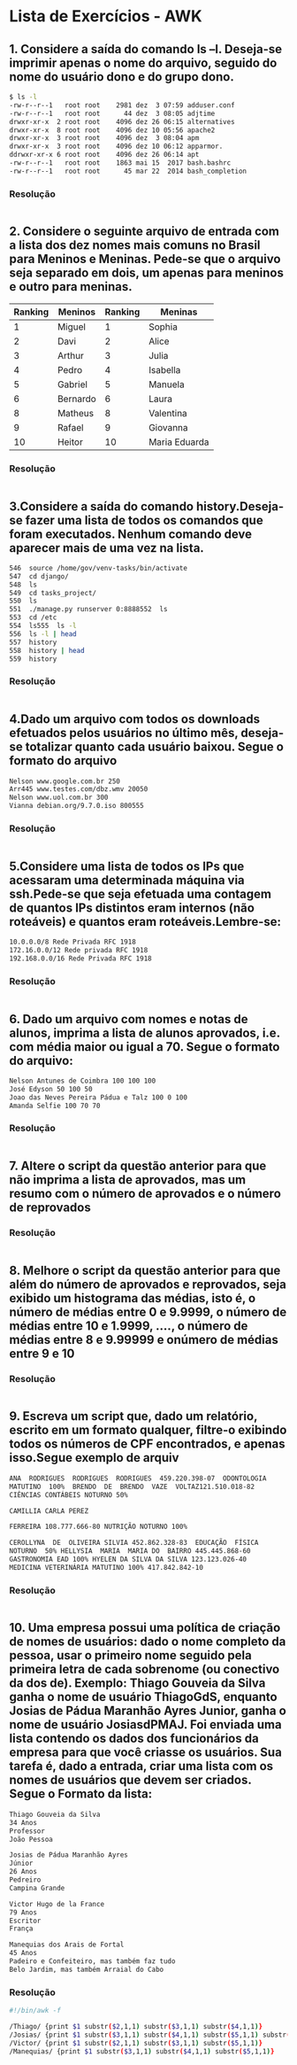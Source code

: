 # Lista de Exercícios - AWK

## 1. Considere a saída do comando ls –l. Deseja-se imprimir apenas o nome do arquivo, seguido do nome do usuário dono e do grupo dono.

~~~bash
$ ls -l
-rw-r--r--1   root root    2981 dez  3 07:59 adduser.conf
-rw-r--r--1   root root      44 dez  3 08:05 adjtime
drwxr-xr-x  2 root root    4096 dez 26 06:15 alternatives
drwxr-xr-x  8 root root    4096 dez 10 05:56 apache2
drwxr-xr-x  3 root root    4096 dez  3 08:04 apm
drwxr-xr-x  3 root root    4096 dez 10 06:12 apparmor.
ddrwxr-xr-x 6 root root    4096 dez 26 06:14 apt
-rw-r--r--1   root root    1863 mai 15  2017 bash.bashrc
-rw-r--r--1   root root      45 mar 22  2014 bash_completion
~~~

### Resolução
~~~bash
~~~

## 2. Considere o seguinte arquivo de entrada com a lista dos dez nomes mais comuns no Brasil para Meninos e Meninas. Pede-se que o arquivo seja separado em dois, um apenas para meninos e outro para meninas.

Ranking | Meninos | Ranking     | Meninas 
--------|---------|-------------|-----------
1       | Miguel  |     1       | Sophia
2       | Davi    |     2       | Alice 
3       | Arthur  |     3       | Julia 
4       | Pedro   |     4       | Isabella
5       | Gabriel |     5       | Manuela
6       | Bernardo|     6       | Laura
8       | Matheus |     8       | Valentina
9       | Rafael  |     9       | Giovanna
10      | Heitor  |     10      | Maria Eduarda

### Resolução
~~~bash
~~~

## 3.Considere  a  saída  do  comando  history.Deseja-se  fazer  uma  lista  de  todos  os  comandos  que foram executados. Nenhum comando deve aparecer mais de uma vez na lista.

~~~bash
546  source /home/gov/venv-tasks/bin/activate
547  cd django/
548  ls
549  cd tasks_project/
550  ls
551  ./manage.py runserver 0:8888552  ls
553  cd /etc
554  ls555  ls -l
556  ls -l | head
557  history
558  history | head
559  history
~~~

### Resolução
~~~bash
~~~

## 4.Dado  um  arquivo  com  todos  os  downloads efetuados  pelos  usuários  no  último  mês,  deseja-se totalizar quanto cada usuário baixou. Segue o formato do arquivo

~~~bash
Nelson www.google.com.br 250
Arr445 www.testes.com/dbz.wmv 20050
Nelson www.uol.com.br 300
Vianna debian.org/9.7.0.iso 800555
~~~

### Resolução
~~~bash
~~~

## 5.Considere uma lista de todos os IPs que acessaram uma determinada máquina via ssh.Pede-se que  seja  efetuada  uma  contagem  de  quantos  IPs  distintos  eram  internos  (não  roteáveis)  e quantos eram roteáveis.Lembre-se:

~~~bash
10.0.0.0/8 Rede Privada RFC 1918
172.16.0.0/12 Rede privada RFC 1918
192.168.0.0/16 Rede Privada RFC 1918
~~~

### Resolução
~~~bash
~~~

## 6. Dado um arquivo com nomes e notas de alunos,  imprima a lista de alunos aprovados, i.e. com média maior ou igual a 70. Segue o formato do arquivo:

~~~bash
Nelson Antunes de Coimbra 100 100 100
José Edyson 50 100 50
Joao das Neves Pereira Pádua e Talz 100 0 100
Amanda Selfie 100 70 70
~~~

### Resolução
~~~bash
~~~

## 7. Altere o script da questão anterior para que não imprima a lista de aprovados, mas um resumo com o número de aprovados e o número de reprovados

### Resolução
~~~bash
~~~

## 8. Melhore o script da questão anterior para que além do número de aprovados e reprovados, seja exibido  um  histograma  das  médias,  isto  é,  o  número  de  médias  entre  0  e  9.9999,  o  número  de médias entre 10 e 1.9999, ...., o número de médias entre 8 e 9.99999 e onúmero de médias entre 9 e 10

### Resolução
~~~bash
~~~

## 9. Escreva  um  script  que,  dado  um  relatório,  escrito  em  um  formato  qualquer,  filtre-o  exibindo todos os números de CPF encontrados, e apenas isso.Segue exemplo de arquiv

~~~bash
ANA  RODRIGUES  RODRIGUES  RODRIGUES  459.220.398-07  ODONTOLOGIA 
MATUTINO  100%  BRENDO  DE  BRENDO  VAZE  VOLTAZ121.510.018-82 
CIÊNCIAS CONTÁBEIS NOTURNO 50%

CAMILLIA CARLA PEREZ

FERREIRA 108.777.666-80 NUTRIÇÃO NOTURNO 100%

CEROLLYNA  DE  OLIVEIRA SILVIA 452.862.328-83  EDUCAÇÃO  FÍSICA 
NOTURNO  50% HELLYSIA  MARIA  MARIA DO  BAIRRO 445.445.868-60 
GASTRONOMIA EAD 100% HYELEN DA SILVA DA SILVA 123.123.026-40 
MEDICINA VETERINÁRIA MATUTINO 100% 417.842.842-10
~~~

### Resolução
~~~bash
~~~

## 10. Uma empresa possui uma política de  criação de  nomes de usuários: dado o nome completo da pessoa,  usar  o  primeiro  nome  seguido  pela  primeira  letra  de  cada  sobrenome  (ou  conectivo  da dos  de).  Exemplo:  Thiago  Gouveia  da  Silva  ganha  o  nome  de  usuário  ThiagoGdS,  enquanto Josias  de  Pádua  Maranhão  Ayres  Junior,  ganha  o  nome  de  usuário  JosiasdPMAJ.  Foi  enviada uma lista contendo os dados dos funcionários da empresa para que você criasse os usuários. Sua tarefa é, dado a entrada, criar uma lista com os nomes de usuários que devem ser criados. Segue o Formato da lista:

~~~bash
Thiago Gouveia da Silva
34 Anos
Professor
João Pessoa

Josias de Pádua Maranhão Ayres 
Júnior
26 Anos
Pedreiro
Campina Grande

Victor Hugo de la France
79 Anos
Escritor
França

Manequias dos Arais de Fortal
45 Anos
Padeiro e Confeiteiro, mas também faz tudo
Belo Jardim, mas também Arraial do Cabo
~~~

### Resolução
~~~bash
#!/bin/awk -f

/Thiago/ {print $1 substr($2,1,1) substr($3,1,1) substr($4,1,1)}
/Josias/ {print $1 substr($3,1,1) substr($4,1,1) substr($5,1,1) substr($6,1,1)}
/Victor/ {print $1 substr($2,1,1) substr($3,1,1) substr($5,1,1)}
/Manequias/ {print $1 substr($3,1,1) substr($4,1,1) substr($5,1,1)}
~~~
